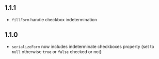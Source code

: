 ## 1.1.1

- `fillForm` handle checkbox indetermination

## 1.1.0

- `serializeForm` now includes indeterminate checkboxes property (set to `null` otherwise `true` or `false` checked or not)
